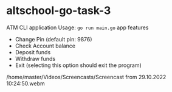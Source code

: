 # altschool-go-task-3
ATM CLI application 
Usage: `go run main.go`
app features 
* Change Pin (default pin: 9876) 
* Check Account balance 
* Deposit funds
* Withdraw funds  
* Exit (selecting this option should exit the program) 

/home/master/Videos/Screencasts/Screencast from 29.10.2022 10:24:50.webm
